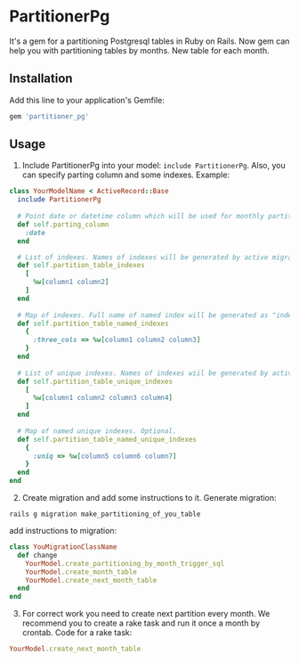 # PartitionerPg

It's a gem for a partitioning Postgresql tables in Ruby on Rails.
Now gem can help you with partitioning tables by months. New table for each month.

## Installation

Add this line to your application's Gemfile:

```ruby
gem 'partitioner_pg'
```

## Usage

1) Include PartitionerPg into your model: `include PartitionerPg`. Also, you can specify parting column and some indexes.
Example:
```ruby
class YourModelName < ActiveRecord::Base
  include PartitionerPg
  
  # Point date or datetime column which will be used for monthly partitioning. Optional (:created_at uses by default)
  def self.parting_column
    :date
  end

  # List of indexes. Names of indexes will be generated by active migration. Optional.
  def self.partition_table_indexes
    [
      %w[column1 column2]
    ]
  end
  
  # Map of indexes. Full name of named index will be generated as "index_[partition_name]_[name_of_index_from_map]". Optional.
  def self.partition_table_named_indexes
    {
      :three_cols => %w[column1 column2 column3]
    }  
  end
  
  # List of unique indexes. Names of indexes wiil be generated by active migration. Optional.
  def self.partition_table_unique_indexes
    [
      %w[column1 column2 column3 column4]
    ]
  end
  
  # Map of named unique indexes. Optional.
  def self.partition_table_named_unique_indexes
    {
      :uniq => %w[column5 column6 column7]
    }
  end
end
```
2) Create migration and add some instructions to it. Generate migration:

```
rails g migration make_partitioning_of_you_table
```

add instructions to migration:

```ruby
class YouMigrationClassName
  def change
    YourModel.create_partitioning_by_month_trigger_sql
    YourModel.create_month_table
    YourModel.create_next_month_table
  end
end
```

3) For correct work you need to create next partition every month.
  We recommend you to create a rake task and run it once a month by crontab. Code for a rake task:

```ruby
YourModel.create_next_month_table
```
